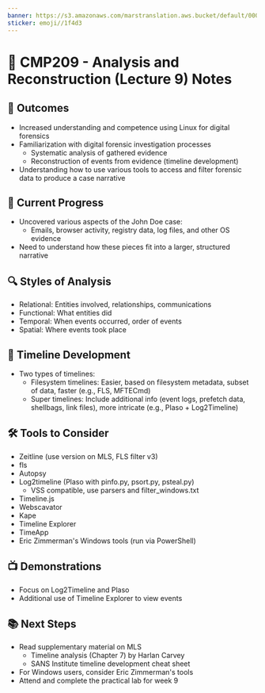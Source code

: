 ```yaml
---
banner: https://s3.amazonaws.com/marstranslation.aws.bucket/default/0001/08/15c3c9ed02e9c5f6a53f56b97665088351d790d3.jpeg
sticker: emoji//1f4d3
---
```

# 📝 CMP209 - Analysis and Reconstruction (Lecture 9) Notes

## 🎯 Outcomes
- Increased understanding and competence using Linux for digital forensics
- Familiarization with digital forensic investigation processes
  - Systematic analysis of gathered evidence
  - Reconstruction of events from evidence (timeline development)
- Understanding how to use various tools to access and filter forensic data to produce a case narrative

## 📁 Current Progress
- Uncovered various aspects of the John Doe case:
  - Emails, browser activity, registry data, log files, and other OS evidence
- Need to understand how these pieces fit into a larger, structured narrative

## 🔍 Styles of Analysis
- Relational: Entities involved, relationships, communications
- Functional: What entities did
- Temporal: When events occurred, order of events
- Spatial: Where events took place

## 🔧 Timeline Development
- Two types of timelines:
  - Filesystem timelines: Easier, based on filesystem metadata, subset of data, faster (e.g., FLS, MFTECmd)
  - Super timelines: Include additional info (event logs, prefetch data, shellbags, link files), more intricate (e.g., Plaso + Log2Timeline)

## 🛠️ Tools to Consider
- Zeitline (use version on MLS, FLS filter v3)
- fls
- Autopsy
- Log2timeline (Plaso with pinfo.py, psort.py, psteal.py)
  - VSS compatible, use parsers and filter_windows.txt
- Timeline.js
- Webscavator
- Kape
- Timeline Explorer
- TimeApp
- Eric Zimmerman's Windows tools (run via PowerShell)

## 📺 Demonstrations
- Focus on Log2Timeline and Plaso
- Additional use of Timeline Explorer to view events

## 📚 Next Steps
- Read supplementary material on MLS
  - Timeline analysis (Chapter 7) by Harlan Carvey
  - SANS Institute timeline development cheat sheet
- For Windows users, consider Eric Zimmerman's tools
- Attend and complete the practical lab for week 9